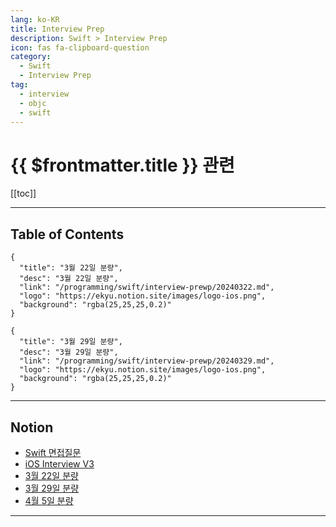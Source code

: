 ```yaml
---
lang: ko-KR
title: Interview Prep
description: Swift > Interview Prep
icon: fas fa-clipboard-question
category: 
  - Swift
  - Interview Prep
tag: 
  - interview
  - objc
  - swift
---
```


# {{ $frontmatter.title }} 관련

[[toc]]

---

## Table of Contents

```component VPCard
{
  "title": "3월 22일 분량",
  "desc": "3월 22일 분량",
  "link": "/programming/swift/interview-prewp/20240322.md",
  "logo": "https://ekyu.notion.site/images/logo-ios.png",
  "background": "rgba(25,25,25,0.2)"
}
```

```component VPCard
{
  "title": "3월 29일 분량",
  "desc": "3월 29일 분량",
  "link": "/programming/swift/interview-prewp/20240329.md",
  "logo": "https://ekyu.notion.site/images/logo-ios.png",
  "background": "rgba(25,25,25,0.2)"
}
```

---

## <VPIcon icon="iconfont icon-notion"/>Notion

- [Swift 면접질문](https://chambray-budget-6df.notion.site/Level-f0273f1886ec49618dc9e424f971810f)
- [iOS Interview V3](https://www.notion.so/min-ee/iOS-Interview-V3-439f74b8db24480b8d6017d111e99ad4)
- [3월 22일 분량](https://ekyu.notion.site/3-22-8b1c4ed70ff746fd9d45f8b23f7762f5)
- [3월 29일 분량](https://ekyu.notion.site/3-29-48ea908a3d63443792fa29e3c556781f)
- [4월 5일 분량](https://ekyu.notion.site/4-5-2d3a463fe46f40ea839ec3606259de8e)

---

<TagLinks />